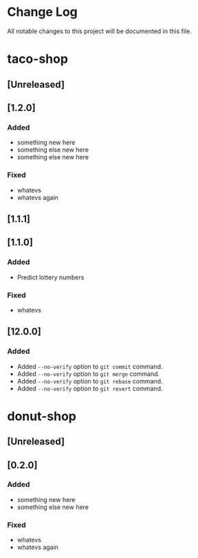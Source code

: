 # Change Log

All notable changes to this project will be documented in this file.

# taco-shop
## [Unreleased] 

## [1.2.0] 
### Added
- something new here
- something else new here
- something else new here

### Fixed
- whatevs
- whatevs again

## [1.1.1] 

## [1.1.0] 
### Added
- Predict lottery numbers
### Fixed
- whatevs
  
## [12.0.0]

### Added
- Added `--no-verify` option to `git commit` command.
- Added `--no-verify` option to `git merge` command.
- Added `--no-verify` option to `git rebase` command.
- Added `--no-verify` option to `git revert` command.


# donut-shop
## [Unreleased] 

## [0.2.0]
### Added
- something new here
- something else new here

### Fixed
- whatevs
- whatevs again
